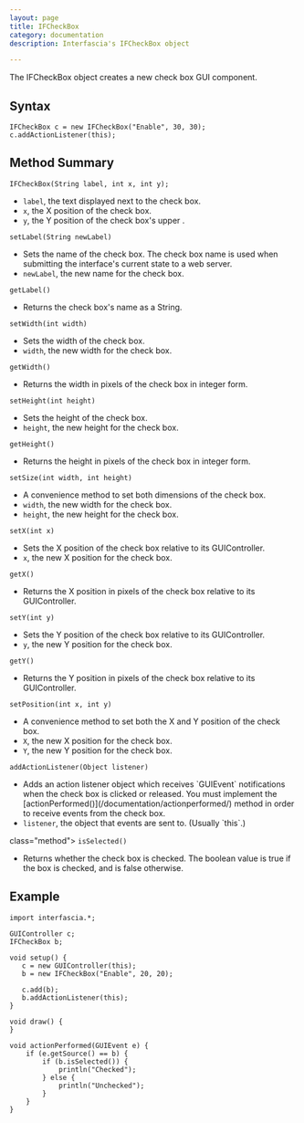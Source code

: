 ```yaml
---
layout: page
title: IFCheckBox
category: documentation
description: Interfascia's IFCheckBox object

---
```


The IFCheckBox object creates a new check box GUI component.

Syntax
------

	IFCheckBox c = new IFCheckBox("Enable", 30, 30);
	c.addActionListener(this);


Method Summary
--------------

<p class="method">
	<code>IFCheckBox(String label, int x, int y);</code>
</p>
<ul class="description">
	<li><code>label</code>, the text displayed next to the check box.</li>
	<li><code>x</code>, the X position of the check box.</li>
	<li><code>y</code>, the Y position of the check box's upper .</li>
</ul>

<p class="method">
	<code>setLabel(String newLabel)</code>
</p>
<ul class="description">
	<li>Sets the name of the check box. The check box name is used when submitting the interface's
		current state to a web server.</li>
	<li><code>newLabel</code>, the new name for the check box.</li>
</ul>

<p class="method">
	<code>getLabel()</code>
</p>
<ul class="description">
	<li>Returns the check box's name as a String.</li>
</ul>

<p class="method">
	<code>setWidth(int width)</code>
</p>
<ul class="description">
	<li>Sets the width of the check box.</li>
	<li><code>width</code>, the new width for the check box.</li>
</ul>

<p class="method">
	<code>getWidth()</code>
</p>
<ul class="description">
	<li>Returns the width in pixels of the check box in integer form.</li>
</ul>

<p class="method">
	<code>setHeight(int height)</code>
</p>
<ul class="description">
	<li>Sets the height of the check box.</li>
	<li><code>height</code>, the new height for the check box.</li>
</ul>

<p class="method">
	<code>getHeight()</code>
</p>
<ul class="description">
	<li>Returns the height in pixels of the check box in integer form.</li>
</ul>

<p class="method">
	<code>setSize(int width, int height)</code>
</p>
<ul class="description">
	<li>A convenience method to set both dimensions of the check box.</li>
	<li><code>width</code>, the new width for the check box.</li>
	<li><code>height</code>, the new height for the check box.</li>
</ul>

<p class="method">
	<code>setX(int x)</code>
</p>
<ul class="description">
	<li>Sets the X position of the check box relative to its GUIController.</li>
	<li><code>x</code>, the new X position for the check box.</li>
</ul>

<p class="method">
	<code>getX()</code>
</p>
<ul class="description">
	<li>Returns the X position in pixels of the check box relative to its GUIController.</li>
</ul>

<p class="method">
	<code>setY(int y)</code>
</p>
<ul class="description">
	<li>Sets the Y position of the check box relative to its GUIController.</li>
	<li><code>y</code>, the new Y position for the check box.</li>
</ul>

<p class="method">
	<code>getY()</code>
</p>
<ul class="description">
	<li>Returns the Y position in pixels of the check box relative to its GUIController.</li>
</ul>

<p class="method">
	<code>setPosition(int x, int y)</code>
</p>
<ul class="description">
	<li>A convenience method to set both the X and Y position of the check box.</li>
	<li><code>X</code>, the new X position for the check box.</li>
	<li><code>Y</code>, the new Y position for the check box.</li>
</ul>

<p class="method">
	<code>addActionListener(Object listener)</code>
</p>
<ul class="description">
	<li>Adds an action listener object which receives `GUIEvent` notifications when the check box is
		clicked or released. You must implement the [actionPerformed()](/documentation/actionperformed/)
		method in order to receive events from the check box.</li>
	<li><code>listener</code>, the object that events are sent to. (Usually `this`.)</li>
</ul>

<p> class="method">
	<code>isSelected()</code>
</p>
<ul class="description">
	<li>Returns whether the check box is checked. The boolean value is true if the box is checked, and is false otherwise.</li>
</ul>


Example
-------

	import interfascia.*;
	
	GUIController c;
	IFCheckBox b;
	
	void setup() {
	   c = new GUIController(this);
	   b = new IFCheckBox("Enable", 20, 20);
	
	   c.add(b);
	   b.addActionListener(this);
	}
	
	void draw() {
	}
	
	void actionPerformed(GUIEvent e) {
		if (e.getSource() == b) {
			if (b.isSelected()) {
				println("Checked");
			} else {
				println("Unchecked");
			}
		}
	}

